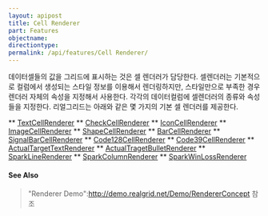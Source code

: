 ```yaml
---
layout: apipost
title: Cell Renderer
part: Features
objectname: 
directiontype: 
permalink: /api/features/Cell Renderer/
---
```



데이터셀들의 값을 그리드에 표시하는 것은 셀 렌더러가 담당한다. 셀렌더러는 기본적으로 컬럼에서 생성되는 스타일 정보를 이용해서 렌더링하지만, 스타일만으로 부족한 경우 렌더러 자체의 속성을 지정해서 사용한다. 각각의 데이터컬럼에 셀렌더러의 종류와 속성들을 지정한다. 리얼그리드는 아래와 같은 몇 가지의 기본 셀 렌더러를 제공한다.

** [TextCellRenderer](/api/features/)
** [CheckCellRenderer](/api/features/)
** [IconCellRenderer](/api/features/)
** [ImageCellRenderer](/api/features/)
** [ShapeCellRenderer](/api/features/)
** [BarCellRenderer](/api/features/)
** [SignalBarCellRenderer](/api/features/)
** [Code128CellRenderer](/api/features/)
** [Code39CellRenderer](/api/features/)
** [ActualTargetTextRenderer](/api/features/)
** [ActualTragetBulletRenderer](/api/features/)
** [SparkLineRenderer](/api/features/)
** [SparkColumnRenderer](/api/features/)
** [SparkWinLossRenderer](/api/features/)

#### See Also
> "Renderer Demo":http://demo.realgrid.net/Demo/RendererConcept 참조

